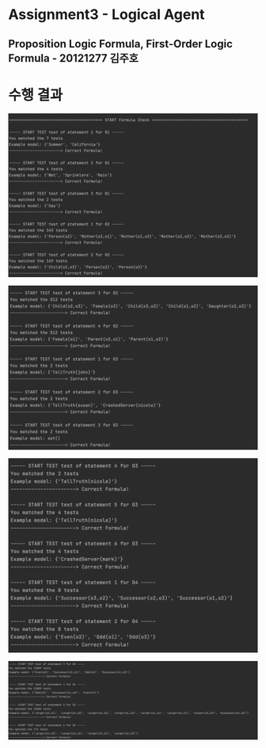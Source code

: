 # Assignment3 - Logical Agent

## Proposition Logic Formula, First-Order Logic Formula - 20121277 김주호



# 수행 결과

![img1](./imgs_for_doc/img1.png)

![img2](./imgs_for_doc/img2.png)

![img3](./imgs_for_doc/img3.png)

![img4](./imgs_for_doc/img4.png)
